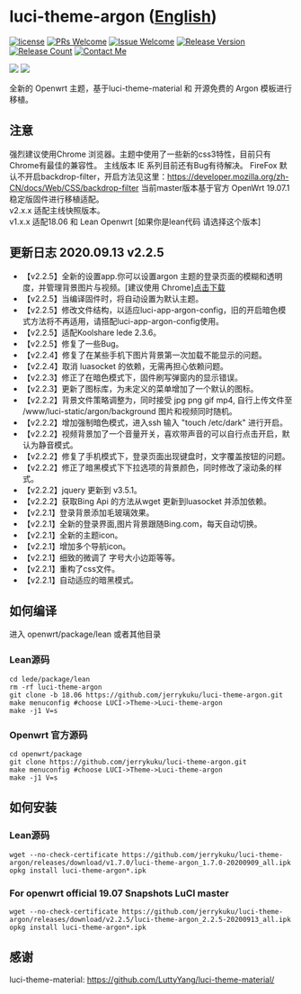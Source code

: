 # luci-theme-argon ([English](/README.md))
[1]: https://img.shields.io/badge/license-MIT-brightgreen.svg
[2]: /LICENSE
[3]: https://img.shields.io/badge/PRs-welcome-brightgreen.svg
[4]: https://github.com/jerrykuku/luci-theme-argon/pulls
[5]: https://img.shields.io/badge/Issues-welcome-brightgreen.svg
[6]: https://github.com/jerrykuku/luci-theme-argon/issues/new
[7]: https://img.shields.io/badge/release-v2.2.5-blue.svg?
[8]: https://github.com/jerrykuku/luci-theme-argon/releases
[9]: https://img.shields.io/github/downloads/jerrykuku/luci-theme-argon/total
[10]: https://img.shields.io/badge/Contact-telegram-blue
[11]: https://t.me/jerryk6
[![license][1]][2]
[![PRs Welcome][3]][4]
[![Issue Welcome][5]][6]
[![Release Version][7]][8]
[![Release Count][9]][8]
[![Contact Me][10]][11]

![](/Screenshots/screenshot_pc.jpg)
![](/Screenshots/screenshot_phone.jpg)

全新的 Openwrt 主题，基于luci-theme-material 和 开源免费的 Argon 模板进行移植。 

## 注意
强烈建议使用Chrome 浏览器。主题中使用了一些新的css3特性，目前只有Chrome有最佳的兼容性。
主线版本 IE 系列目前还有Bug有待解决。
FireFox 默认不开启backdrop-filter，开启方法见这里：https://developer.mozilla.org/zh-CN/docs/Web/CSS/backdrop-filter
当前master版本基于官方 OpenWrt 19.07.1  稳定版固件进行移植适配。  
v2.x.x 适配主线快照版本。  
v1.x.x 适配18.06 和 Lean Openwrt [如果你是lean代码 请选择这个版本]


## 更新日志 2020.09.13 v2.2.5

- 【v2.2.5】全新的设置app.你可以设置argon 主题的登录页面的模糊和透明度，并管理背景图片与视频。[建议使用 Chrome][点击下载](https://github.com/jerrykuku/luci-app-argon-config/releases/download/v0.8-beta/luci-app-argon-config_0.8-beta_all.ipk)
- 【v2.2.5】当编译固件时，将自动设置为默认主题。
- 【v2.2.5】修改文件结构，以适应luci-app-argon-config，旧的开启暗色模式方法将不再适用，请搭配luci-app-argon-config使用。
- 【v2.2.5】适配Koolshare lede 2.3.6。
- 【v2.2.5】修复了一些Bug。
- 【v2.2.4】修复了在某些手机下图片背景第一次加载不能显示的问题。
- 【v2.2.4】取消 luasocket 的依赖，无需再担心依赖问题。
- 【v2.2.3】修正了在暗色模式下，固件刷写弹窗内的显示错误。
- 【v2.2.3】更新了图标库，为未定义的菜单增加了一个默认的图标。
- 【v2.2.2】背景文件策略调整为，同时接受 jpg png gif mp4, 自行上传文件至 /www/luci-static/argon/background 图片和视频同时随机。
- 【v2.2.2】增加强制暗色模式，进入ssh 输入 "touch /etc/dark" 进行开启。
- 【v2.2.2】视频背景加了一个音量开关，喜欢带声音的可以自行点击开启，默认为静音模式。
- 【v2.2.2】修复了手机模式下，登录页面出现键盘时，文字覆盖按钮的问题。
- 【v2.2.2】修正了暗黑模式下下拉选项的背景颜色，同时修改了滚动条的样式。
- 【v2.2.2】jquery 更新到 v3.5.1。
- 【v2.2.2】获取Bing Api 的方法从wget 更新到luasocket 并添加依赖。
- 【v2.2.1】登录背景添加毛玻璃效果。
- 【v2.2.1】全新的登录界面,图片背景跟随Bing.com，每天自动切换。
- 【v2.2.1】全新的主题icon。
- 【v2.2.1】增加多个导航icon。
- 【v2.2.1】细致的微调了 字号大小边距等等。
- 【v2.2.1】重构了css文件。
- 【v2.2.1】自动适应的暗黑模式。

## 如何编译

进入 openwrt/package/lean  或者其他目录

### Lean源码

```
cd lede/package/lean  
rm -rf luci-theme-argon  
git clone -b 18.06 https://github.com/jerrykuku/luci-theme-argon.git  
make menuconfig #choose LUCI->Theme->Luci-theme-argon  
make -j1 V=s  
```

### Openwrt 官方源码

```
cd openwrt/package
git clone https://github.com/jerrykuku/luci-theme-argon.git  
make menuconfig #choose LUCI->Theme->Luci-theme-argon  
make -j1 V=s  
```

## 如何安装

### Lean源码

```
wget --no-check-certificate https://github.com/jerrykuku/luci-theme-argon/releases/download/v1.7.0/luci-theme-argon_1.7.0-20200909_all.ipk
opkg install luci-theme-argon*.ipk
```

### For openwrt official 19.07 Snapshots LuCI master 

```
wget --no-check-certificate https://github.com/jerrykuku/luci-theme-argon/releases/download/v2.2.5/luci-theme-argon_2.2.5-20200913_all.ipk
opkg install luci-theme-argon*.ipk
```

## 感谢

luci-theme-material: https://github.com/LuttyYang/luci-theme-material/
